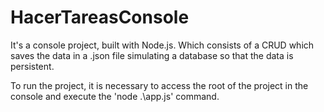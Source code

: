 # HacerTareasConsole

It's a console project, built with Node.js. Which consists of a CRUD which saves the data in a .json file simulating a database so that the data is persistent.

To run the project, it is necessary to access the root of the project in the console and execute the 'node .\app.js' command.
